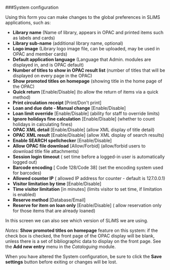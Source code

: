 ###System configuration

Using this form you can make changes to the global preferences in SLiMS applications, such as:
- **Library name** (Name of library, appears in OPAC and printed items such as labels and cards)
- **Library sub-name** (additional library name, optional)
- **Logo image** (Library logo image file, can be uploaded, may be used in OPAC and member cards)
- **Default application language** (Language that Admin. modules are displayed in, and is OPAC default)
- **Number of titles to show in OPAC result list** (number of titles that will be displayed on every page in the OPAC)
- **Show promoted titles on homepage** (showing title in the home page of the OPAC)
- **Quick return**  [Enable/Disable] (to allow the return of items via a quick method)
- **Print circulation receipt** [Print/Don't print]
- **Loan and due date - Manual change** [Enable/Disable]
- **Loan limit override**  [Enable/Disable] (ability for staff to override limits)
- **Ignore holidays fine calculation** [Enable/Disable] (whether to count holidays in calculating fines)
- **OPAC XML detail** [Enable/Disable] (allow XML display of title detail)
- **OPAC XML result** [Enable/Disable] (allow XML display of search results)
- **Enable SEARCH spellchecker** [Enable/Disable]
- **Allow OPAC file download** [Allow/Forbid]   (allow/forbid users to download title file attachments)
- **Session login timeout** ( set time before a logged-in user is automatically logged out)
- **Barcode encoding** [ Code 128/Code 38] (set the encoding system used for barcodes)
- **Allowed counter IP** ( allowed IP address for counter - default is 127.0.0.1)
- **Visitor limitation by time**  [Enable/Disable]
- **Time visitor limitation** [in minutes] (limits visitor to set time, if limitation is enabled)
- **Reserve method** [Database/Email]
- **Reserve for item on loan only** [Enable/Disable] ( allow reservation only for those items that are  already  loaned)

In this screen  we can also see which version of SLiMS we are using.

*Notes:* **Show promoted titles on homepage** feature on this system: if the check box is checked, the front page of the OPAC display will be blank, unless there is a set of bibliographic data to display on the front page. See the **Add new entry** menu in the *Cataloguing* module.

When you have altered the System configuration, be sure to click the **Save settings** button before exiting or changes will be lost.



